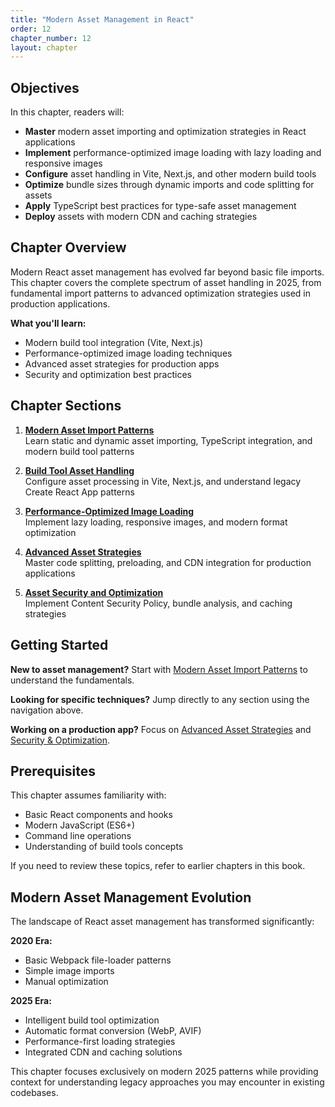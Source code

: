 ```yaml
---
title: "Modern Asset Management in React"
order: 12
chapter_number: 12
layout: chapter
---
```


## Objectives

In this chapter, readers will:

- **Master** modern asset importing and optimization strategies in React applications
- **Implement** performance-optimized image loading with lazy loading and responsive images  
- **Configure** asset handling in Vite, Next.js, and other modern build tools
- **Optimize** bundle sizes through dynamic imports and code splitting for assets
- **Apply** TypeScript best practices for type-safe asset management
- **Deploy** assets with modern CDN and caching strategies

## Chapter Overview

Modern React asset management has evolved far beyond basic file imports. This chapter covers the complete spectrum of asset handling in 2025, from fundamental import patterns to advanced optimization strategies used in production applications.

**What you'll learn:**

- Modern build tool integration (Vite, Next.js)
- Performance-optimized image loading techniques
- Advanced asset strategies for production apps
- Security and optimization best practices

## Chapter Sections

1. **[Modern Asset Import Patterns](./import-patterns/)**  
   Learn static and dynamic asset importing, TypeScript integration, and modern build tool patterns

2. **[Build Tool Asset Handling](./build-tools/)**  
   Configure asset processing in Vite, Next.js, and understand legacy Create React App patterns

3. **[Performance-Optimized Image Loading](./performance/)**  
   Implement lazy loading, responsive images, and modern format optimization

4. **[Advanced Asset Strategies](./advanced-strategies/)**  
   Master code splitting, preloading, and CDN integration for production applications

5. **[Asset Security and Optimization](./security-optimization/)**  
   Implement Content Security Policy, bundle analysis, and caching strategies

## Getting Started

**New to asset management?** Start with [Modern Asset Import Patterns](./import-patterns/) to understand the fundamentals.

**Looking for specific techniques?** Jump directly to any section using the navigation above.

**Working on a production app?** Focus on [Advanced Asset Strategies](./advanced-strategies/) and [Security & Optimization](./security-optimization/).

## Prerequisites

This chapter assumes familiarity with:

- Basic React components and hooks
- Modern JavaScript (ES6+)
- Command line operations
- Understanding of build tools concepts

If you need to review these topics, refer to earlier chapters in this book.

## Modern Asset Management Evolution

The landscape of React asset management has transformed significantly:

**2020 Era:**

- Basic Webpack file-loader patterns
- Simple image imports
- Manual optimization

**2025 Era:**

- Intelligent build tool optimization
- Automatic format conversion (WebP, AVIF)
- Performance-first loading strategies
- Integrated CDN and caching solutions

This chapter focuses exclusively on modern 2025 patterns while providing context for understanding legacy approaches you may encounter in existing codebases.